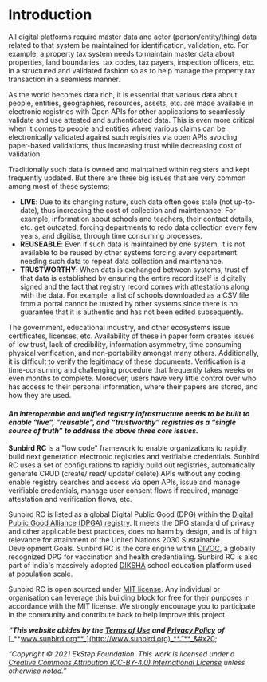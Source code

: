 # Introduction

All digital platforms require master data and actor (person/entity/thing) data related to that system be maintained for identification, validation, etc. For example, a property tax system needs to maintain master data about properties, land boundaries, tax codes, tax payers, inspection officers, etc. in a structured and validated fashion so as to help manage the property tax transaction in a seamless manner.

As the world becomes data rich, it is essential that various data about people, entities, geographies, resources, assets, etc. are made available in electronic registries with Open APIs for other applications to seamlessly validate and use attested and authenticated data. This is even more critical when it comes to people and entities where various claims can be electronically validated against such registries via open APIs avoiding paper-based validations, thus increasing trust while decreasing cost of validation.

Traditionally such data is owned and maintained within registers and kept frequently updated. But there are three big issues that are very common among most of these systems;

* **LIVE**: Due to its changing nature, such data often goes stale (not up-to-date), thus increasing the cost of collection and maintenance. For example, information about schools and teachers, their contact details, etc. get outdated, forcing departments to redo data collection every few years, and digitise, through time consuming processes.
* **REUSEABLE**: Even if such data is maintained by one system, it is not available to be reused by other systems forcing every department needing such data to repeat data collection and maintenance.
* **TRUSTWORTHY**: When data is exchanged between systems, trust of that data is established by ensuring the entire record itself is digitally signed and the fact that registry record comes with attestations along with the data. For example, a list of schools downloaded as a CSV file from a portal cannot be trusted by other systems since there is no guarantee that it is authentic and has not been edited subsequently.

The government, educational industry, and other ecosystems issue certificates, licenses, etc. Availability of these in paper form creates issues of low trust, lack of credibility, information asymmetry, time consuming physical verification, and non-portability amongst many others. Additionally, it is difficult to verify the legitimacy of these documents. Verification is a time-consuming and challenging procedure that frequently takes weeks or even months to complete. Moreover, users have very little control over who has access to their personal information, where their papers are stored, and how they are used.

#### _An interoperable and unified registry infrastructure needs to be built to enable "live", "reusable", and “trustworthy” registries as a “single source of truth” to address the above three core issues._&#x20;

**Sunbird RC** is a "low code" framework to enable organizations to rapidly build next generation electronic registries and verifiable credentials. Sunbird RC uses a set of configurations to rapidly build out registries, automatically generate CRUD (create/ read/ update/ delete) APIs without any coding, enable registry searches and access via open APIs, issue and manage verifiable credentials, manage user consent flows if required, manage attestation and verification flows, etc.

Sunbird RC is listed as a global Digital Public Good (DPG) within the [Digital Public Good Alliance (DPGA) registry](https://digitalpublicgoods.net/registry/). It meets the DPG standard of privacy and other applicable best practices, does no harm by design, and is of high relevance for attainment of the United Nations 2030 Sustainable Development Goals. Sunbird RC is the core engine within [DIVOC](https://divoc.dev/), a globally recognized DPG for vaccination and health credentialing. Sunbird RC is also part of India's massively adopted [DIKSHA](https://diksha.gov.in/) school education platform used at population scale.

Sunbird RC is open sourced under [MIT license](https://opensource.org/licenses/MIT). Any individual or organisation can leverage this building block for free for their purposes in accordance with the MIT license. We strongly encourage you to participate in the community and contribute back to help improve this project.



_**“This website abides by the**_ [_**Terms of Use**_](https://sunbird.org/terms-conditions) _**and**_ [_**Privacy Policy**_](https://sunbird.org/privacy-policy) _**of**_ [_**www.sunbird.org**_](http://www.sunbird.org)_**.”**_&#x20;

_“Copyright © 2021 EkStep Foundation. This work is licensed under a_ [_Creative Commons Attribution (CC-BY-4.0) International License_](https://creativecommons.org/licenses/by/4.0/) _unless otherwise noted.”_
